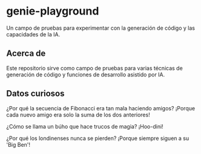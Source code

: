 # genie-playground

Un campo de pruebas para experimentar con la generación de código y las capacidades de la IA.

## Acerca de

Este repositorio sirve como campo de pruebas para varias técnicas de generación de código y funciones de desarrollo asistido por IA.

## Datos curiosos

¿Por qué la secuencia de Fibonacci era tan mala haciendo amigos?
¡Porque cada nuevo amigo era solo la suma de los dos anteriores!

¿Cómo se llama un búho que hace trucos de magia? ¡Hoo-dini!

¿Por qué los londinenses nunca se pierden? ¡Porque siempre siguen a su 'Big Ben'!
